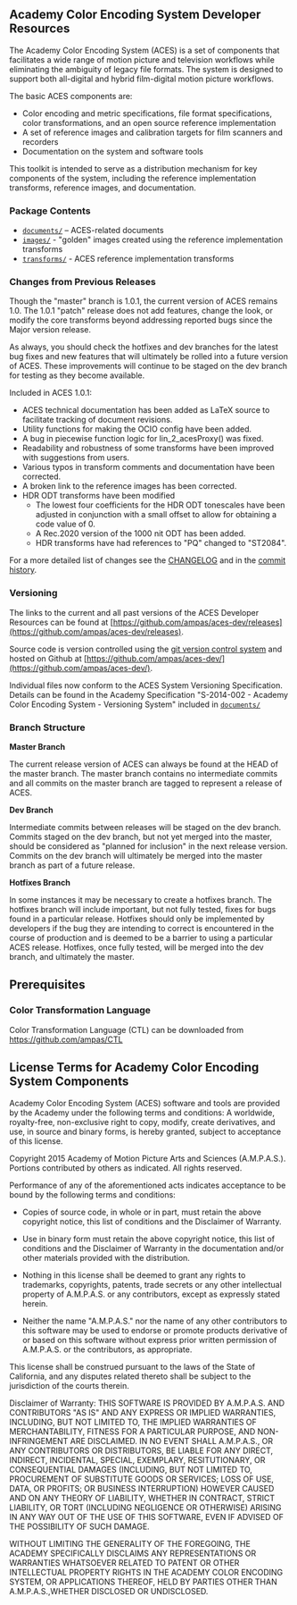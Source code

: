 ## Academy Color Encoding System Developer Resources ##

The Academy Color Encoding System (ACES) is a set of components that facilitates
a wide range of motion picture and television workflows while eliminating the ambiguity of
legacy file formats. The system is designed to support both all-digital and
hybrid film-digital motion picture workflows.

The basic ACES components are:

* Color encoding and metric specifications, file format specifications, color
transformations, and an open source reference implementation 
* A set of reference images and calibration targets for film scanners and
recorders 
* Documentation on the system and software tools

This toolkit is intended to serve as a distribution mechanism for key components
of the system, including the reference implementation transforms, reference
images, and documentation.

### Package Contents ###
 
* [`documents/`](./documents) – ACES-related documents 
* [`images/`](./images) - "golden" images created using the reference implementation transforms
* [`transforms/`](./transforms) - ACES reference implementation transforms

### Changes from Previous Releases ###

Though the "master" branch is 1.0.1, the current version of ACES remains 1.0. The 1.0.1 
"patch" release does not add features, change the look, or modify the core transforms 
beyond addressing reported bugs since the Major version release. 

As always, you should check the hotfixes and dev branches for the latest bug fixes and 
new features that will ultimately be rolled into a future version of ACES. These 
improvements will continue to be staged on the dev branch for testing as they become 
available.

Included in ACES 1.0.1:
  * ACES technical documentation has been added as LaTeX source to facilitate tracking of document revisions.
  * Utility functions for making the OCIO config have been added.
  * A bug in piecewise function logic for lin_2_acesProxy() was fixed. 
  * Readability and robustness of some transforms have been improved with suggestions from users.
  * Various typos in transform comments and documentation have been corrected.
  * A broken link to the reference images has been corrected.
  * HDR ODT transforms have been modified
      * The lowest four coefficients for the HDR ODT tonescales have been adjusted in conjunction with a small offset to allow for obtaining a code value of 0.
      * A Rec.2020 version of the 1000 nit ODT has been added.
      * HDR transforms have had references to "PQ" changed to "ST2084".

For a more detailed list of changes see the [CHANGELOG](./CHANGELOG.md) and in the [commit history](https://github.com/ampas/aces-dev/commits/master).

### Versioning ###
 
The links to the current and all past versions of the ACES Developer Resources
can be found at [https://github.com/ampas/aces-dev/releases](https://github.com/ampas/aces-dev/releases).  

Source code is version controlled using the [git version control system](http://git-scm.com/) and hosted on Github at [https://github.com/ampas/aces-dev/](https://github.com/ampas/aces-dev/).

Individual files now conform to the ACES System Versioning Specification.  Details can be found in the Academy Specification "S-2014-002 - Academy Color Encoding System - Versioning System" included in [`documents/`](./documents)

### Branch Structure ###

__Master Branch__
 
The current release version of ACES can always be found at the HEAD of the
master branch.  The master branch contains no intermediate commits and all commits on
the master branch are tagged to represent a release of ACES.

__Dev Branch__
 
Intermediate commits between releases will be staged on the dev branch.  Commits staged 
on the dev branch, but not yet merged into the master, should be considered as "planned 
for inclusion" in the next release version.  Commits on the dev branch will ultimately 
be merged into the master branch as part of a future release.

__Hotfixes Branch__

In some instances it may be necessary to create a hotfixes branch.  The hotfixes
branch will include important, but not fully tested, fixes for bugs found in a
particular release.  Hotfixes should only be implemented by developers if the bug they 
are intending to correct is encountered in the course of production and is deemed to be 
a barrier to using a particular ACES release.  Hotfixes, once fully tested, will
be merged into the dev branch, and ultimately the master.

## Prerequisites ##

### Color Transformation Language ###

Color Transformation Language (CTL) can be downloaded from
https://github.com/ampas/CTL

## License Terms for Academy Color Encoding System Components ##

Academy Color Encoding System (ACES) software and tools are provided by the
Academy under the following terms and conditions: A worldwide, royalty-free,
non-exclusive right to copy, modify, create derivatives, and use, in source and
binary forms, is hereby granted, subject to acceptance of this license.

Copyright 2015 Academy of Motion Picture Arts and Sciences (A.M.P.A.S.).
Portions contributed by others as indicated. All rights reserved.

Performance of any of the aforementioned acts indicates acceptance to be bound
by the following terms and conditions:

* Copies of source code, in whole or in part, must retain the above copyright
notice, this list of conditions and the Disclaimer of Warranty.

* Use in binary form must retain the above copyright notice, this list of
conditions and the Disclaimer of Warranty in the documentation and/or other
materials provided with the distribution.

* Nothing in this license shall be deemed to grant any rights to trademarks,
copyrights, patents, trade secrets or any other intellectual property of
A.M.P.A.S. or any contributors, except as expressly stated herein.

* Neither the name "A.M.P.A.S." nor the name of any other contributors to this
software may be used to endorse or promote products derivative of or based on
this software without express prior written permission of A.M.P.A.S. or the
contributors, as appropriate.

This license shall be construed pursuant to the laws of the State of
California, and any disputes related thereto shall be subject to the
jurisdiction of the courts therein.

Disclaimer of Warranty: THIS SOFTWARE IS PROVIDED BY A.M.P.A.S. AND CONTRIBUTORS
"AS IS" AND ANY EXPRESS OR IMPLIED WARRANTIES, INCLUDING, BUT NOT LIMITED TO,
THE IMPLIED WARRANTIES OF MERCHANTABILITY, FITNESS FOR A PARTICULAR PURPOSE, AND
NON-INFRINGEMENT ARE DISCLAIMED. IN NO EVENT SHALL A.M.P.A.S., OR ANY
CONTRIBUTORS OR DISTRIBUTORS, BE LIABLE FOR ANY DIRECT, INDIRECT, INCIDENTAL,
SPECIAL, EXEMPLARY, RESITUTIONARY, OR CONSEQUENTIAL DAMAGES (INCLUDING, BUT NOT
LIMITED TO, PROCUREMENT OF SUBSTITUTE GOODS OR SERVICES; LOSS OF USE, DATA, OR
PROFITS; OR BUSINESS INTERRUPTION) HOWEVER CAUSED AND ON ANY THEORY OF
LIABILITY, WHETHER IN CONTRACT, STRICT LIABILITY, OR TORT (INCLUDING NEGLIGENCE
OR OTHERWISE) ARISING IN ANY WAY OUT OF THE USE OF THIS SOFTWARE, EVEN IF
ADVISED OF THE POSSIBILITY OF SUCH DAMAGE.

WITHOUT LIMITING THE GENERALITY OF THE FOREGOING, THE ACADEMY SPECIFICALLY
DISCLAIMS ANY REPRESENTATIONS OR WARRANTIES WHATSOEVER RELATED TO PATENT OR
OTHER INTELLECTUAL PROPERTY RIGHTS IN THE ACADEMY COLOR ENCODING SYSTEM, OR
APPLICATIONS THEREOF, HELD BY PARTIES OTHER THAN A.M.P.A.S.,WHETHER DISCLOSED OR
UNDISCLOSED.
